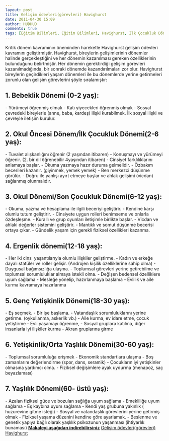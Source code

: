 ```yaml
---
layout: post
title: Gelişim ödevleri(görevleri) Havighurst
date: 2011-04-30 15:09
author: HUDHUD
comments: true
tags: [Eğitim Bilimleri, Eğitim Bilimleri, Havighurst, İlk Çocukluk Dönemi, Son Çocukluk Dönemi]
---
```

Kritik dönem kavramının öneminden hareketle Havighurst gelişim ödevleri kavramını geliştirmiştir. Havighurst, bireylerin gelişimlerinin dönemler halinde gerçekleştiğini ve her dönemin kazanılması gereken özelliklerinin bulunduğunu belirtmiştir. Her dönemin gerektirdiği gelişim görevleri kazanılmadığında, bir sonraki dönemde kazandırılmaları zor olur. Havighurst bireylerin geçirdikleri yaşam dönemleri ile bu dönemlerde yerine getirmeleri zorunlu olan gelişim görevlerini şöyle sıralamıştır:
<h2><strong>1. Bebeklik Dönemi (0-2 yaş)</strong>:</h2>
- Yürümeyi öğrenmiş olmak
- Katı yiyecekleri öğrenmiş olmak
- Sosyal çevredeki bireylerle (anne, baba, kardeş) ilişki kurabilmek. İlk sosyal ilişki ve çevreyle iletişim kurulur.
<h2><strong>2. Okul Öncesi Dönem/İlk Çocukluk Dönemi(2-6 yaş):</h2>
</strong>- Tuvalet alışkanlığını öğrenir (2 yaşından itibaren)
- Konuşmayı ve yürümeyi öğrenir. (2. bir dil öğrenebilir 4yaşından itibaren)
- Cinsiyet farklılıklarını anlamaya başlar.
- Okuma yazmaya hazır duruma gelmelidir.
- Özbakım becerileri kazanır. (giyinmek, yemek yemek)
- Ben merkezci düşünme görülür.
- Doğru ile yanlışı ayırt etmeye başlar ve ahlak gelişimi (vicdan) sağlanmış olunmalıdır.
<h2><strong>3. Okul Dönemi/Son Çocukluk Dönemi(6-12 yaş):</h2>
</strong>- Okuma, yazma ve hesaplama ile ilgili beceriyi geliştirir.
- Kendine karşı olumlu tutum geliştirir.
- Cinsiyete uygun rolleri benimseme ve onlarla özdeşleşme.
- Kurallı ve grup oyunları iletişimle birlikte başlar.
- Vicdan ve ahlaki değerler sistemini geliştirir.
- Mantıklı ve somut düşünme becerisi ortaya çıkar.
- Gündelik yaşam için gerekli fiziksel özellikleri kazanma.
<h2><strong>4. Ergenlik dönemi(12-18 yaş):</h2>
</strong>- Her iki cins  yaşantılarıyla olumlu ilişkiler geliştirme.
- Kadın ve erkeğe dayalı statüler ve roller gelişir. (Androjen kişilik özelliklerine sahip olma)
- Duygusal bağımsızlığa ulaşma.
- Toplumsal görevleri yerine getirebilme ve toplumsal sorumluluklar almaya istekli olma.
- Değişen bedensel özelliklere uyum sağlama
- Mesleğe yönelip, hazırlanmaya başlama
- Evlilik ve aile kurma kavramaya hazırlanma
<h2><strong>5. Genç Yetişkinlik Dönemi(18-30 yaş):</h2>
</strong>- Eş seçmek.
- Bir işe başlama.
- Vatandaşlık sorumluluklarını yerine getirme. (oykullanma, askerlik vb.)
- Aile kurma, ev idare etme, çocuk yetiştirme
- Evli yaşamayı öğrenme,
- Sosyal gruplara katılma, diğer insanlarla iyi ilişkiler kurma
- Akran gruplarına girme
<h2><strong>6. Yetişkinlik/Orta Yaşlılık Dönemi(30-60 yaş):</h2>
</strong>- Toplumsal sorumluluğa erişmek
- Ekonomik standartlara ulaşma
- Boş zamanlarını değerlendirme (spor, dans, seramik)
- Çocukların iyi yetişkinler olmasına yardımcı olma.
- Fiziksel değişimlere ayak uydurma (menapoz, saç beyazlaması)
<h2><strong>7. Yaşlılık Dönemi(60- üstü yaş):</h2>
</strong>- Azalan fiziksel güce ve bozulan sağlığa uyum sağlama
- Emekliliğe uyum sağlama
- Eş kaybına uyum sağlama
- Kendi yaş grubuna yakınlık ( huzurevine gitme isteği)
- Sosyal ve vatandaşlık görevlerini yerine getirmiş olmak
- Fiziksel yaşama düzenini kendine göre ayarlamak.
- Beslenme ve genetik yapıya bağlı olarak yaşlılık psikozunun yaşanması (ihtiyarlık bunaması)
<strong><span style="text-decoration: underline;">Makaleyi aşağıdan indirebilirsiniz</span></strong>

<a href="http://www.egitimvaktim.com/dosyalar/2011/04/Gelisim-ödevlerigorevleri-Havighurst.pdf">
Gelişim ödevleri(görevleri) Havighurst</a>
